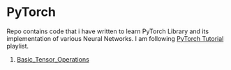 # PyTorch

Repo contains code  that i have written to learn PyTorch Library and its implementation of various Neural Networks. I am following [PyTorch Tutorial](https://www.youtube.com/playlist?list=PLhhyoLH6IjfxeoooqP9rhU3HJIAVAJ3Vz) playlist.


1. [Basic_Tensor_Operations](https://github.com/taizun-jj202/PyTorch_Basics/tree/main/Basic_Tensor_Operations)
